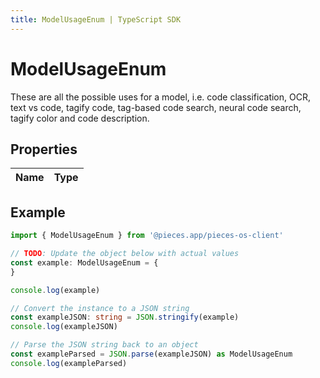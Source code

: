 ```yaml
---
title: ModelUsageEnum | TypeScript SDK
---
```



# ModelUsageEnum

These are all the possible uses for a model, i.e. code classification, OCR, text vs code,  tagify code, tag-based code search, neural code search, tagify color and code description.

## Properties

Name | Type
------------ | -------------

## Example

```typescript
import { ModelUsageEnum } from '@pieces.app/pieces-os-client'

// TODO: Update the object below with actual values
const example: ModelUsageEnum = {
}

console.log(example)

// Convert the instance to a JSON string
const exampleJSON: string = JSON.stringify(example)
console.log(exampleJSON)

// Parse the JSON string back to an object
const exampleParsed = JSON.parse(exampleJSON) as ModelUsageEnum
console.log(exampleParsed)
```


